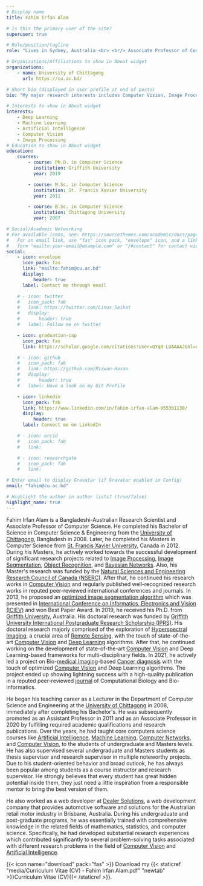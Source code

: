 ```yaml
---
# Display name
title: Fahim Irfan Alam

# Is this the primary user of the site?
superuser: true

# Role/position/tagline
role: "Lives in Sydney, Australia <br> <br/> Associate Professor of Computer Science"

# Organizations/Affiliations to show in About widget
organizations:
    - name: University of Chittagong
      url: https://cu.ac.bd/

# Short bio (displayed in user profile at end of posts)
bio: "My major research interests includes Computer Vision, Image Processing and Deep Learning."

# Interests to show in About widget
interests:
    - Deep Learning
    - Machine Learning
    - Artificial Intelligence
    - Computer Vision
    - Image Processing
# Education to show in About widget
education:
    courses:
        - course: Ph.D. in Computer Science
          institution: Griffith University
          year: 2019

        - course: M.Sc. in Computer Science
          institution: St. Francis Xavier University
          year: 2011

        - course: B.Sc. in Computer Science
          institution: Chittagong University
          year: 2007

# Social/Academic Networking
# For available icons, see: https://sourcethemes.com/academic/docs/page-builder/#icons
#   For an email link, use "fas" icon pack, "envelope" icon, and a link in the
#   form "mailto:your-email@example.com" or "/#contact" for contact widget.
social:
    - icon: envelope
      icon_pack: fas
      link: "mailto:fahim@cu.ac.bd"
      display:
          header: true
      label: Contact me through email

    # - icon: twitter
    #   icon_pack: fab
    #   link: https://twitter.com/Linux_Saikat
    #   display:
    #       header: true
    #   label: Follow me on twitter

    - icon: graduation-cap
      icon_pack: fas
      link: https://scholar.google.com/citations?user=QYq8-LUAAAAJ&hl=en

    # - icon: github
    #   icon_pack: fab
    #   link: https://github.com/Rizwan-Hasan
    #   display:
    #       header: true
    #   label: Have a look on my Git Profile

    - icon: linkedin
      icon_pack: fab
      link: https://www.linkedin.com/in/fahim-irfan-alam-9553b1130/
      display:
          header: true
      label: Connect me on LinkedIn

    # - icon: orcid
    #   icon_pack: fab
    #   link:

    # - icon: researchgate
    #   icon_pack: fab
    #   link:

# Enter email to display Gravatar (if Gravatar enabled in Config)
email: "fahim@cu.ac.bd"

# Highlight the author in author lists? (true/false)
highlight_name: true
---
```


Fahim Irfan Alam is a Bangladeshi-Australian Research Scientist and Associate Professor of Computer Science. He completed his Bachelor of Science in Computer Science & Engineering from the [University of Chittagong](https://cu.ac.bd/), Bangladesh in 2008. Later, he completed his Masters in Computer Science from [St. Francis Xavier University](https://www.stfx.ca/), Canada in 2012. During his Masters, he actively worked towards the successful development of significant research projects related to [Image Processing](https://www.sciencedirect.com/topics/neuroscience/image-processing), [Image Segmentation](https://www.sciencedirect.com/topics/computer-science/image-segmentation), [Object Recognition](https://www.sciencedirect.com/topics/engineering/object-recognition), and [Bayesian Networks](https://www.sciencedirect.com/topics/mathematics/bayesian-network). Also,
his Master's research was funded by the [Natural Sciences and Engineering Research Council of Canada (NSERC)](https://www.nserc-crsng.gc.ca/index_eng.asp).  After that, he continued his research works in [Computer Vision](https://www.sciencedirect.com/topics/computer-science/computer-vision) and regularly published well-recognized research works in reputed peer-reviewed international conferences and journals. In 2013, he proposed an [optimized image segmentation algorithm](https://ieeexplore.ieee.org/document/6572644) which was presented in [International Conference on Informatics, Electronics and Vision (ICIEV)](http://cennser.org/ICIEV/) and won Best Paper Award.
In 2019, he received his Ph.D. from [Griffith University](https://www.griffith.edu.au/), Australia. His doctoral research was funded by [Griffith University International Postgraduate Research Scholarship (IPRS)](https://www.griffith.edu.au/research-study/scholarships/guiprs). His doctoral research majorly comprised of the exploration of [Hyperspectral Imaging](https://www.sciencedirect.com/topics/earth-and-planetary-sciences/hyperspectral-imaging), a crucial area of [Remote Sensing](https://www.usgs.gov/faqs/what-remote-sensing-and-what-it-used), with the touch of state-of-the-art [Computer Vision](https://www.sciencedirect.com/topics/computer-science/computer-vision) and [Deep Learning](https://www.sciencedirect.com/topics/computer-science/deep-learning-method) algorithms.  After that, he continued working on the development of state-of-the-art [Computer Vision](https://www.sciencedirect.com/topics/computer-science/computer-vision) and Deep Learning-based frameworks for multi-disciplinary fields. In 2021, he actively led a project on Bio-[medical Imaging](https://www.sciencedirect.com/topics/computer-science/medical-imaging)-based [Cancer diagnosis](https://www.sciencedirect.com/topics/medicine-and-dentistry/cancer-research) with the touch of optimized [Computer Vision](https://www.sciencedirect.com/topics/computer-science/computer-vision) and Deep Learning algorithms. The project ended up showing lightning success with a high-quality publication in a reputed peer-reviewed [journal](https://www.sciencedirect.com/journal/biomedical-signal-processing-and-control) of Computational Biology and Bio-informatics.

He began his teaching career as a Lecturer in the Department of Computer Science and Engineering at the [University of Chittagong](https://cu.ac.bd/) in 2008, immediately after completing his Bachelor's. He was subsequently promoted as an Assistant Professor in 2011 and as an Associate Professor in 2020 by fulfilling required academic qualifications and research publications. Over the years, he had taught core computers science courses like [Artificial Intelligence](https://www.sciencedirect.com/topics/computer-science/artificial-intelligence), [Machine Learning](https://www.sciencedirect.com/topics/computer-science/machine-learning), [Computer Networks](https://www.sciencedirect.com/topics/computer-science/computer-networks), and [Computer Vision](https://www.sciencedirect.com/topics/computer-science/computer-vision), to the students of undergraduate and Masters levels. He has also supervised several undergraduate and Masters students as thesis supervisor and research supervisor in multiple noteworthy projects. Due to his student-oriented behavior and broad outlook, he has always been popular among students as a course instructor and research supervisor. He strongly believes that every student has great hidden potential inside them, they just need a little inspiration from a responsible mentor to bring the best version of them.

He also worked as a web developer at [Dealer Solutions](https://www.dealersolutions.com.au/), a web development company that provides automotive software and solutions for the Australian retail motor industry in Brisbane, Australia. During his undergraduate and post-graduate programs, he was essentially trained with comprehensive knowledge in the related fields of mathematics, statistics, and computer science. Specifically, he had developed substantial research experiences which contributed significantly to several problem-solving tasks associated with different research problems in the field of [Computer Vision](https://www.sciencedirect.com/topics/computer-science/computer-vision) and [Artificial Intelligence](https://www.sciencedirect.com/topics/computer-science/artificial-intelligence).

{{< icon name="download" pack="fas" >}} Download my {{< staticref "media/Curriculum Vitae (CV) - Fahim Irfan Alam.pdf" "newtab" >}}Curriculum Vitae (CV){{< /staticref >}}.
